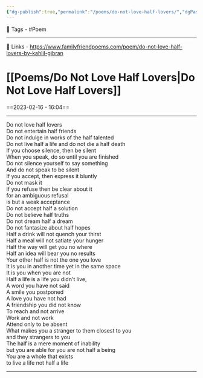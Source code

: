 ```yaml
---
{"dg-publish":true,"permalink":"/poems/do-not-love-half-lovers/","dgPassFrontmatter":true,"noteIcon":"1","created":"2023-11-14T21:08:39.485+05:30","updated":"2023-12-12T00:52:26.311+05:30"}
---
```



🧶 Tags - #Poem

---
🔗 Links - https://www.familyfriendpoems.com/poem/do-not-love-half-lovers-by-kahlil-gibran

# [[Poems/Do Not Love Half Lovers\|Do Not Love Half Lovers]]
==2023-02-16 - 16:04==

---
Do not love half lovers  
Do not entertain half friends  
Do not indulge in works of the half talented  
Do not live half a life and do not die a half death  
If you choose silence, then be silent  
When you speak, do so until you are finished  
Do not silence yourself to say something  
And do not speak to be silent  
If you accept, then express it bluntly  
Do not mask it  
If you refuse then be clear about it  
for an ambiguous refusal  
is but a weak acceptance  
Do not accept half a solution  
Do not believe half truths  
Do not dream half a dream  
Do not fantasize about half hopes  
Half a drink will not quench your thirst  
Half a meal will not satiate your hunger  
Half the way will get you no where  
Half an idea will bear you no results  
Your other half is not the one you love  
It is you in another time yet in the same space  
It is you when you are not  
Half a life is a life you didn't live,  
A word you have not said  
A smile you postponed  
A love you have not had  
A friendship you did not know  
To reach and not arrive  
Work and not work  
Attend only to be absent  
What makes you a stranger to them closest to you  
and they strangers to you  
The half is a mere moment of inability  
but you are able for you are not half a being  
You are a whole that exists  
to live a life not half a life

---
